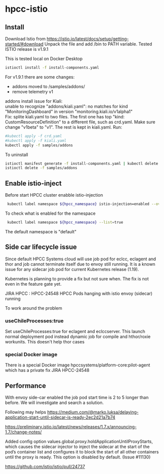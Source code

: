 # hpcc-istio

## Install
Download Istio from https://istio.io/latest/docs/setup/getting-started/#download
Unpack the file and add <Istio directory>/bin to PATH variable.
Tested ISTIO release is v1.9.1

This is tested local on Docker Desktop

```sh
istioctl install -f install-components.yaml
```

For v1.9.1 there are some changes:
- addons moved to <Istio directory>/samples/addons/
- remove telemetry v1

addons install issue for Kiali:<br/>
unable to recognize "addons/kiali.yaml": no matches for kind "MonitoringDashboard" in version "monitoring.kiali.io/v1alpha1"<br/>
Fix: splite kiali.yaml to two files. The first one has top "kind: CustomResourceDefinition" to a different file, such as crd.yaml. Make sure change "v1beta" to "v1". The rest is kept in kiali.yaml. Run:
```sh
#kubectl apply -f crd.yaml
#kubectl apply -f kiali.yaml
kubectl apply -f samples/addons
```

To uninstall
```sh
istioctl manifest generate -f install-components.yaml | kubectl delete -f -
istioctl delete -f samples/addons

```
## Enable istio-inject
Before start HPCC cluster enabble istio-injection
```sh
 kubectl label namespace ${hpcc_namespace} istio-injection=enabled --overwrite
```
To check what is enabled for the namespace
```sh
 kubectl label namespace ${hpcc_namespace} --list=true
```
The default namespace is "default"


## Side car lifecycle issue
Since default HPCC Systems cloud will use job pod for eclcc, eclagent and thor and job cannot terminate itself due to envoy still running. It is a known issue for any sidecar job pod for current Kubernetes release (1.19).

Kubernetes is planning to provide a fix but not sure when. The fix is not even in the feature gate yet.

JIRA HPCC : HPCC-24548
HPCC Pods hanging with istio envoy (sidecar) running

To work around the problem
### useChileProcesses:true
Set useChileProcesses:true for eclagent and eclccserver. 
This launch normal deployment pod instead dynamic job for compile and hthor/roxie workunits.
This doesn't help thor cases

### special Docker image
There is a special Docker image hpccsystems/platform-core:pilot-agent which has a private fix JIRA HPCC-24548


## Performance
With envoy side-car enabled the job pod start time is 2 to 5 longer than before. We will investigate and search a solution.

Following may helps 
https://medium.com/@marko.luksa/delaying-application-start-until-sidecar-is-ready-2ec2d21a7b74

https://preliminary.istio.io/latest/news/releases/1.7.x/announcing-1.7/change-notes/

Added config option values.global.proxy.holdApplicationUntilProxyStarts, which causes the sidecar injector to inject the sidecar at the start of the pod’s container list and configures it to block the start of all other containers until the proxy is ready. This option is disabled by default. (Issue #11130)


https://github.com/istio/istio/pull/24737


